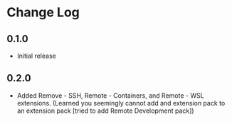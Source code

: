 # Change Log

## 0.1.0

- Initial release

## 0.2.0

- Added Remove - SSH, Remote - Containers, and Remote - WSL extensions. (Learned you seemingly cannot add and extension pack to an extension pack [tried to add Remote Development pack])
